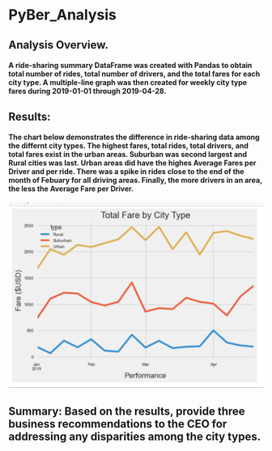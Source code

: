 # PyBer_Analysis

## Analysis Overview. 
#### A ride-sharing summary DataFrame was created with Pandas to obtain total number of rides, total number of drivers, and the total fares for each city type.  A multiple-line graph was then created for weekly city type fares during 2019-01-01 through 2019-04-28.  

## Results: 
#### The chart below demonstrates the difference in ride-sharing data among the differnt city types.  The highest fares, total rides, total drivers, and total fares exist in the urban areas.  Suburban was second largest and Rural cities was last.   Urban areas did have the highes Average Fares per Driver and per ride.  There was a spike in rides close to the end of the month of Febuary for all driving areas.  Finally, the more drivers  in an area, the less the Average Fare per Driver. 

![graph](https://github.com/ramon0101alonso/PyBer_Analysis/blob/main/analysis/Annotated%20Chart.png)



## Summary: Based on the results, provide three business recommendations to the CEO for addressing any disparities among the city types.

